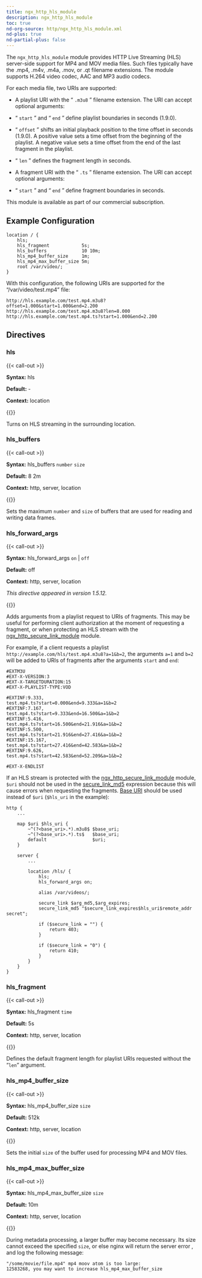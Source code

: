 ```yaml
---
title: ngx_http_hls_module
description: ngx_http_hls_module
toc: true
nd-org-source: http/ngx_http_hls_module.xml
nd-plus: true
nd-partial-plus: false
---
```



<!--
      ********************************************************************************
      🛑 WARNING: AUTOGENERATED FILE - DO NOT EDIT 🛑 This Markdown file was
      automatically generated from the source XML documentation. Any manual
      changes made directly to this file will be overwritten. To request or
      suggest changes, please edit the source XML files instead.
      https://github.com/nginx/nginx.org/tree/main/xml/en
      ********************************************************************************
      -->


The `ngx_http_hls_module` module provides HTTP Live Streaming
(HLS) server-side support for MP4 and MOV media files.
Such files typically have the .mp4, .m4v,
.m4a, .mov, or .qt filename extensions.
The module supports H.264 video codec, AAC and MP3 audio codecs.

For each media file, two URIs are supported:

- A playlist URI with the “ `.m3u8` ” filename extension. The URI can accept optional arguments: 
- “ `start` ” and “ `end` ” define playlist boundaries in seconds (1.9.0).
- “ `offset` ” shifts an initial playback position to the time offset in seconds (1.9.0). A positive value sets a time offset from the beginning of the playlist. A negative value sets a time offset from the end of the last fragment in the playlist.
- “ `len` ” defines the fragment length in seconds.


- A fragment URI with the “ `.ts` ” filename extension. The URI can accept optional arguments: 
- “ `start` ” and “ `end` ” define fragment boundaries in seconds.




This module is available as part of our
commercial subscription.
## Example Configuration


```nginx
location / {
    hls;
    hls_fragment            5s;
    hls_buffers             10 10m;
    hls_mp4_buffer_size     1m;
    hls_mp4_max_buffer_size 5m;
    root /var/video/;
}

```


With this configuration, the following URIs are supported for
the “/var/video/test.mp4” file:

```nginx
http://hls.example.com/test.mp4.m3u8?offset=1.000&start=1.000&end=2.200
http://hls.example.com/test.mp4.m3u8?len=8.000
http://hls.example.com/test.mp4.ts?start=1.000&end=2.200

```

## Directives

### hls

{{< call-out >}}

**Syntax:** hls 

**Default:** -

**Context:** location


{{</call-out>}}


Turns on HLS streaming in the surrounding location.
### hls_buffers

{{< call-out >}}

**Syntax:** hls_buffers `number` `size`

**Default:** 8 2m

**Context:** http, server, location


{{</call-out>}}


Sets the maximum `number` and `size` of buffers
that are used for reading and writing data frames.
### hls_forward_args

{{< call-out >}}

**Syntax:** hls_forward_args `on` | `off`

**Default:** off

**Context:** http, server, location

_This directive appeared in version 1.5.12._


{{</call-out>}}


Adds arguments from a playlist request to URIs of fragments.
This may be useful for performing client authorization at the moment of
requesting a fragment, or when protecting an HLS stream with the
[ngx_http_secure_link_module](/nginx/module-reference/http/ngx_http_secure_link_module)
module.

For example, if a client requests a playlist
`http://example.com/hls/test.mp4.m3u8?a=1&b=2`,
the arguments `a=1` and `b=2`
will be added to URIs of fragments after the arguments
`start` and `end`:

```nginx
#EXTM3U
#EXT-X-VERSION:3
#EXT-X-TARGETDURATION:15
#EXT-X-PLAYLIST-TYPE:VOD

#EXTINF:9.333,
test.mp4.ts?start=0.000&end=9.333&a=1&b=2
#EXTINF:7.167,
test.mp4.ts?start=9.333&end=16.500&a=1&b=2
#EXTINF:5.416,
test.mp4.ts?start=16.500&end=21.916&a=1&b=2
#EXTINF:5.500,
test.mp4.ts?start=21.916&end=27.416&a=1&b=2
#EXTINF:15.167,
test.mp4.ts?start=27.416&end=42.583&a=1&b=2
#EXTINF:9.626,
test.mp4.ts?start=42.583&end=52.209&a=1&b=2

#EXT-X-ENDLIST

```


If an HLS stream is protected with the
[ngx_http_secure_link_module](/nginx/module-reference/http/ngx_http_secure_link_module)
module, `$uri` should not be used in the
[secure_link_md5](/nginx/module-reference/http/ngx_http_secure_link_module#secure_link_md5)
expression because this will cause errors when requesting the fragments.
[Base URI](/nginx/module-reference/http/ngx_http_map_module#map) should be used
instead of `$uri`
(`$hls_uri` in the example):

```nginx
http {
    ...

    map $uri $hls_uri {
        ~^(?<base_uri>.*).m3u8$ $base_uri;
        ~^(?<base_uri>.*).ts$   $base_uri;
        default                 $uri;
    }

    server {
        ...

        location /hls/ {
            hls;
            hls_forward_args on;

            alias /var/videos/;

            secure_link $arg_md5,$arg_expires;
            secure_link_md5 "$secure_link_expires$hls_uri$remote_addr secret";

            if ($secure_link = "") {
                return 403;
            }

            if ($secure_link = "0") {
                return 410;
            }
        }
    }
}

```

### hls_fragment

{{< call-out >}}

**Syntax:** hls_fragment `time`

**Default:** 5s

**Context:** http, server, location


{{</call-out>}}


Defines the default fragment length for playlist URIs requested without the
“`len`” argument.
### hls_mp4_buffer_size

{{< call-out >}}

**Syntax:** hls_mp4_buffer_size `size`

**Default:** 512k

**Context:** http, server, location


{{</call-out>}}


Sets the initial `size` of the buffer used for
processing MP4 and MOV files.
### hls_mp4_max_buffer_size

{{< call-out >}}

**Syntax:** hls_mp4_max_buffer_size `size`

**Default:** 10m

**Context:** http, server, location


{{</call-out>}}


During metadata processing, a larger buffer may become necessary.
Its size cannot exceed the specified `size`,
or else nginx will return the server error
,
and log the following message:

```nginx
"/some/movie/file.mp4" mp4 moov atom is too large:
12583268, you may want to increase hls_mp4_max_buffer_size

```

